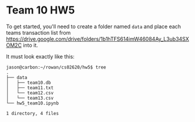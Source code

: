 # Team 10 HW5
To get started, you'll need to create a folder named `data` and place each teams transaction list from https://drive.google.com/drive/folders/1b1hTFS614imW46084Ay_L3ub34SXOM2C into it.

It must look exactly like this:
```
jason@carbon:~/rowan/cs02620/hw5$ tree
.
├── data
│   ├── team10.db
│   ├── team11.txt
│   └── team12.csv
│   └── team13.csv
└── hw5_team10.ipynb

1 directory, 4 files

```

